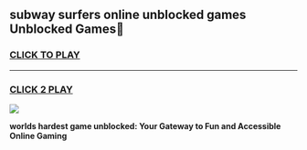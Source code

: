 
## subway surfers online unblocked games Unblocked Games👋
<h3>
<a href="https://premium.freeplayer.one?title=subway_surfers_online_unblocked_games&ref=16F">CLICK TO PLAY</a></h3>
<hr>

<h3>
<a href="https://premium.freeplayer.one?title=subway_surfers_online_unblocked_games&ref=16F">CLICK 2 PLAY</a>
  
</h3>

<a href="https://premium.freeplayer.one?title=subway_surfers_online_unblocked_games&ref=16F/"><img src="https://clearcache.store/games.png"></a>


**worlds hardest game unblocked: Your Gateway to Fun and Accessible Online Gaming**
